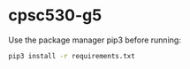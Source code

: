 # cpsc530-g5

Use the package manager pip3 before running:

```bash
pip3 install -r requirements.txt
```